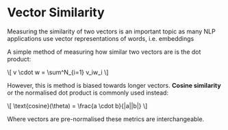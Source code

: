 # Vector Similarity

Measuring the similarity of two vectors is an important topic as many NLP applications use vector representations of words, i.e. embeddings

A simple method of measuring how similar two vectors are is the dot product:

\\[ v \cdot w = \sum^N_{i=1} v_iw_i \\]

However, this is method is biased towards longer vectors. **Cosine similarity** or the normalised dot product is commonly used instead:

\\[ \text{cosine}(\theta) = \frac{a \cdot b}{|a||b|} \\]

Where vectors are pre-normalised these metrics are interchangeable.

